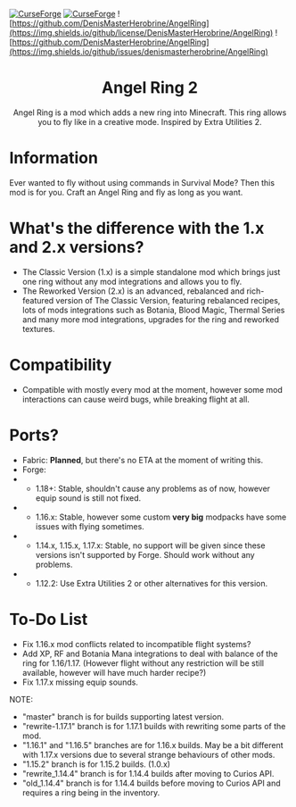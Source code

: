[![CurseForge](https://cf.way2muchnoise.eu/angel-ring.svg)](https://www.curseforge.com/minecraft/mc-mods/angel-ring)
[![CurseForge](https://cf.way2muchnoise.eu/versions/angel-ring.svg)](https://www.curseforge.com/minecraft/mc-mods/angel-ring)
![https://github.com/DenisMasterHerobrine/AngelRing](https://img.shields.io/github/license/DenisMasterHerobrine/AngelRing) 
![https://github.com/DenisMasterHerobrine/AngelRing](https://img.shields.io/github/issues/denismasterherobrine/AngelRing)
<div align="center"> <h1>  Angel Ring 2</h1> </div>
<div align="center"> Angel Ring is a mod which adds a new ring into Minecraft. This ring allows you to fly like in a creative mode. Inspired by Extra Utilities 2. </div>

# Information
Ever wanted to fly without using commands in Survival Mode? Then this mod is for you. Craft an Angel Ring and fly as long as you want.

# What's the difference with the 1.x and 2.x versions?
- The Classic Version (1.x) is a simple standalone mod which brings just one ring without any mod integrations and allows you to fly.
- The Reworked Version (2.x) is an advanced, rebalanced and rich-featured version of The Classic Version, featuring rebalanced recipes, lots of mods integrations such as Botania, Blood Magic, Thermal Series and many more mod integrations, upgrades for the ring and reworked textures. 

# Compatibility
 - Compatible with mostly every mod at the moment, however some mod interactions can cause weird bugs, while breaking flight at all.

# Ports?
- Fabric: **Planned**, but there's no ETA at the moment of writing this.
- Forge:
- - 1.18+: Stable, shouldn't cause any problems as of now, however equip sound is still not fixed.
- - 1.16.x: Stable, however some custom **very big** modpacks have some issues with flying sometimes.
- - 1.14.x, 1.15.x, 1.17.x: Stable, no support will be given since these versions isn't supported by Forge. Should work without any problems.
- - 1.12.2: Use Extra Utilities 2 or other alternatives for this version.

# To-Do List
- Fix 1.16.x mod conflicts related to incompatible flight systems?
- Add XP, RF and Botania Mana integrations to deal with balance of the ring for 1.16/1.17. (However flight without any restriction will be still available, however will have much harder recipe?)
- Fix 1.17.x missing equip sounds.

NOTE: 
 - "master" branch is for builds supporting latest version.
 - "rewrite-1.17.1" branch is for 1.17.1 builds with rewriting some parts of the mod.
 - "1.16.1" and "1.16.5" branches are for 1.16.x builds. May be a bit different with 1.17.x versions due to several strange behaviours of other mods.
 - "1.15.2" branch is for 1.15.2 builds. (1.0.x)
 - "rewrite_1.14.4" branch is for 1.14.4 builds after moving to Curios API.
 - "old_1.14.4" branch is for 1.14.4 builds before moving to Curios API and requires a ring being in the inventory.
